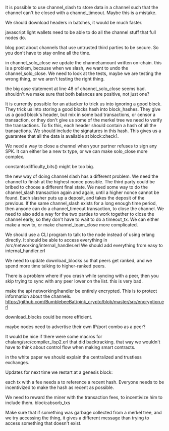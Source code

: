 It is possible to use channel_slash to store data in a channel such that the channel can't be closed with a channel_timeout.
Maybe this is a mistake.


We should download headers in batches, it would be much faster.

javascript light wallets need to be able to do all the channel stuff that full nodes do.

blog post about channels that use untrusted third parties to be secure. So you don't have to stay online all the time.


in channel_solo_close we update the channel:amount written on-chain. this is a problem, because when we slash, we want to undo the channel_solo_close.
We need to look at the tests, maybe we are testing the wrong thing, or we aren't testing the right thing.

the big case statement at line 48 of channel_solo_close seems bad. shouldn't we make sure that both balances are positive, not just one?

It is currently possible for an attacker to trick us into ignoring a good block. They trick us into storing a good blocks hash into block_hashes. They give us a good block's header, but mix in some bad transactions, or censor a transaction, or they don't give us some of the merkel tree we need to verify the transactions.
To fix this, each header should contain a hash of all the transactions. We should include the signatures in this hash. This gives us a guarantee that all the data is available at block:check1.

We need a way to close a channel when your partner refuses to sign any SPK. It can either be a new tx type, or we can make solo_close more complex.


constants:difficulty_bits() might be too big.


the new way of doing channel slash has a different problem.
We need the channel to finish at the highest nonce possible. The third party could be bribed to choose a different final state.
We need some way to do the channel_slash transaction again and again, until a higher nonce cannot be found.
Each slasher puts up a deposit, and takes the deposit of the previous.
If the same channel_slash exists for a long enough time period, then anyone can do a channel_timeout transaction, to close the channel.
We need to also add a way for the two parties to work together to close the channel early, so they don't have to wait to do a timeout_tx. We can either make a new tx, or make channel_team_close more complicated.


We should use a CLI program to talk to the node instead of using erlang directly.
It should be able to access everything in /src/networking/internal_handler.erl
We should add everything from easy to internal_handler.erl

We need to update download_blocks so that peers get ranked, and we spend more time talking to higher-ranked peers.

There is a problem where if you crash while syncing with a peer, then you skip trying to sync with any peer lower on the list. this is very bad.

make the api networking/handler be entirely encrypted. This is to protect information about the channels. https://github.com/BumblebeeBat/pink_crypto/blob/master/src/encryption.erl

download_blocks could be more efficient.

maybe nodes need to advertise their own IP/port combo as a peer?

It would be nice if there were some macros for chalang/src/compiler_lisp2.erl that did backtracking. that way we wouldn't have to think about control flow when making smart contracts.


in the white paper we should explain the centralized and trustless exchanges.


Updates for next time we restart at a genesis block:


each tx with a fee needs a to reference a recent hash. Everyone needs to be incentivized to make the hash as recent as possible.


We need to reward the miner with the transaction fees, to incentivize him to include them. block:absorb_txs

Make sure that if something was garbage collected from a merkel tree, and we try accessing the thing, it gives a different message than trying to access something that doesn't exist.